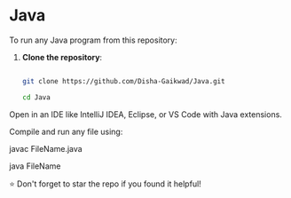 # Java

To run any Java program from this repository:

1. **Clone the repository**:

   ```bash
   
   git clone https://github.com/Disha-Gaikwad/Java.git
   
   cd Java

Open in an IDE like IntelliJ IDEA, Eclipse, or VS Code with Java extensions.

Compile and run any file using:

   javac FileName.java

   java FileName

⭐️ Don't forget to star the repo if you found it helpful!
